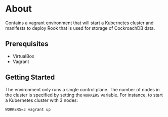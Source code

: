 # About

Contains a vagrant environment that will start a Kubernetes cluster and manifests to deploy  Rook that is used for storage of CockroachDB data.

## Prerequisites
- VirtualBox
- Vagrant

## Getting Started

The environment only runs a single control plane. The number of nodes in the cluster is specified by setting the `WORKERS` variable. For instance, to start a Kubernetes cluster with 3 nodes:

```
WORKERS=3 vagrant up
```